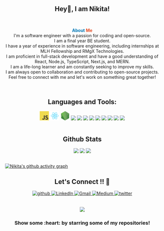 <h2 align="center"> Hey👋, I am Nikita!</h2>
<br>

<!-- <h2 style="color: #333;">About Me</h2>

<p style="color: #444;">Hi there! I'm a software engineer with a passion for coding and open-source. I have a Bachelor's degree in Computer Science and minors in the same field, which has provided me with a solid foundation in the theoretical and practical aspects of computer fundamentals.</p> 

<p style="color: #444;">I have a year of experience in software engineering, including internships at Solana Labs and RMgX Technologies, where I have contributed to the development of point-of-sale applications and a social media platform, respectively. I am proficient in full-stack development and have a good understanding of React, Node.js, TypeScript, Next.js, and MERN.</p>

<p style="color: #444;">I am a life-long learner and am constantly seeking to improve my skills. I have taken various online courses and certifications to supplement my education, and I have successfully completed over 350 coding problems and earned multiple 5-star badges on platforms such as Hackerrank.</p>

<p style="color: #444;">I am always open to collaboration and contributing to open-source projects. Feel free to connect with me and let's work on something great together!</p> -->


<!-- <div align="center">
  <h1 style="color: #16a085;"> Your Name </h1>
  <p style="color: #34495e; font-size: 20px;"> Your Title / Designation </p>
  <p style="color: #bdc3c7; font-size: 16px;"> A brief description about yourself </p>
  <p style="color: #34495e;">
    <a href="https://github.com/yourusername">
      <img alt="GitHub" src="https://img.shields.io/badge/-GitHub-000?style=flat&logo=GitHub"/>
    </a>
    <a href="https://linkedin.com/in/yourusername">
      <img alt="LinkedIn" src="https://img.shields.io/badge/-LinkedIn-0077b5?style=flat&logo=linkedin"/>
    </a>
    <a href="https://yourwebsite.com">
      <img alt="Website" src="https://img.shields.io/badge/-Website-ff69b4?style=flat"/>
    </a>
  </p>
</div> -->
<div align="center">
<p align="center">
  <b>
    <span style="color: #0077B5">About</span><span style="color: #E44D26"> Me</span>
  </b>
  <br>
  <span >
    I'm a software engineer with a passion for coding and open-source.
  </span>
  <br>
  <span>
    I am a final year BE student.
  </span>
  <br>
  <span >
    I have a year of experience in software engineering, including internships at MLH Fellowship and RMgX Technologies.
  </span>
  <br>
  <span >
    I am proficient in full-stack development and have a good understanding of React, Node.js, TypeScript, Next.js, and MERN.
  </span>
  <br>
  <span >
    I am a life-long learner and am constantly seeking to improve my skills.
  </span>
  <br>
  <span >
    I am always open to collaboration and contributing to open-source projects.
  </span>
  <br>
  <span>
    Feel free to connect with me and let's work on something great together!
  </span>
  <br>
</p>
</div>

<br>

<h2 align="center">Languages and Tools:</h2>
<div align="center">
<code><img height="30" src="https://raw.githubusercontent.com/github/explore/80688e429a7d4ef2fca1e82350fe8e3517d3494d/topics/javascript/javascript.png"></code>
<code><img height="30" src="https://raw.githubusercontent.com/github/explore/80688e429a7d4ef2fca1e82350fe8e3517d3494d/topics/react/react.png"></code>
<code><img height="30" src="https://raw.githubusercontent.com/github/explore/80688e429a7d4ef2fca1e82350fe8e3517d3494d/topics/nodejs/nodejs.png"></code> 
<code><img height="30" src="https://cdn.app.compendium.com/uploads/user/e7c690e8-6ff9-102a-ac6d-e4aebca50425/f4a5b21d-66fa-4885-92bf-c4e81c06d916/Image/e5eee315a17de0d7f56117077eb71fa9/mongo.png"></code> 
<code><img height="30" src="https://cdn.iconscout.com/icon/free/png-512/c-programming-569564.png"></code> 
<code><img height="30" src="https://user-images.githubusercontent.com/42747200/46140125-da084900-c26d-11e8-8ea7-c45ae6306309.png"></code> 
<code><img height="30" src="https://e7.pngegg.com/pngimages/840/443/png-clipart-html-5-logo-web-development-html-css3-canvas-element-web-design-w3c-html5-logo-miscellaneous-text-thumbnail.png"></code> 
<code><img height="30" src="https://img.icons8.com/color/452/firebase.png"></code> 
<code><img height="30" src="https://mccarter.gallerycdn.vsassets.io/extensions/mccarter/start-git-bash/1.2.1/1499505567572/Microsoft.VisualStudio.Services.Icons.Default"></code>
<code><img height="30" src="https://cdn.iconscout.com/icon/free/png-256/heroku-225989.png"></code>
<code><img height="30" src="https://cdn.icon-icons.com/icons2/2107/PNG/512/file_type_vscode_icon_130084.png"></code>
<code><img height="30" src="https://mpng.subpng.com/20180604/xox/kisspng-web-development-express-js-javascript-software-fra-frame-work-5b15153ce5bb85.615845371528108348941.jpg"></code> 
</div>
<br>

<h2 align="center">Github Stats</h2>
 <div align="center">
  <img width="48%" src="https://github-readme-stats.vercel.app/api?username=gnikita432&theme=radical&show_icons=true" />
  <img width="48%" src="https://github-readme-streak-stats.herokuapp.com/?user=gnikita432&theme=radical&show_icons=true" />
 <img width="45%" src="https://github-readme-stats.vercel.app/api/top-langs/?username=gnikita432&theme=radical&show_icons=true&layout=compact">
 
</div>
 
 <br>

<!-- [![Nikita's github activity graph](https://activity-graph.herokuapp.com/graph?username=gnikita432&theme=react-dark)](https://github.com/ashutosh00710/github-readme-activity-graph) -->
[![Nikita's github activity graph](https://github-readme-activity-graph.cyclic.app/graph?username=gnikita432&bg_color=0d1117&color=fffff0&line=24292e&point=24292e&area=true&hide_border=true)](https://github.com/ashutosh00710/github-readme-activity-graph)

<h2 align="center">Let's Connect !! 🤝</h2> 

<p align="center">
<a href="https://github.com/gnikita432" target="_blank">
<img src=https://img.shields.io/badge/github-%2324292e.svg?&style=for-the-badge&logo=github&logoColor=white alt=github style="margin-bottom: 5px;" />
</a>
<a href="https://www.linkedin.com/in/nikita-gupta4/" target="_blank">
<img alt="LinkedIn" src="https://img.shields.io/badge/linkedin%20-%230077B5.svg?&style=for-the-badge&logo=linkedin&logoColor=white"/>
</a>
<a href="mailto:gnikita432@gmail.com">
<img alt="Gmail" src="https://img.shields.io/badge/Gmail-D14836?style=for-the-badge&logo=gmail&logoColor=white" />
</a>
<a href="https://medium.com/@gnikita432">
<img alt="Medium" src="https://img.shields.io/badge/Medium-3e3736?style=for-the-badge&logo=medium&logoColor=white" />
</a>
 <a href="https://twitter.com/gnikita432" target="_blank">
<img src=https://img.shields.io/badge/twitter-%2300acee.svg?&style=for-the-badge&logo=twitter&logoColor=white alt=twitter style="margin-bottom: 5px;" />
</a>
</p> 
<br>

<!-- **gnikita432/gnikita432** is a ✨ _special_ ✨ repository because its `README.md` (this file) appears on your GitHub profile.

Here are some ideas to get you started:

- 🔭 I’m currently working on ...
- 🌱 I’m currently learning ...
- 👯 I’m looking to collaborate on ...
- 🤔 I’m looking for help with ...
- 💬 Ask me about ...
- 📫 How to reach me: ...
- 😄 Pronouns: ...
- ⚡ Fun fact: ... -->



 
<!--  [![My GitHub Stats](https://github-readme-stats.vercel.app/api/?username=gnikita432&count_private=true&theme=tokyonight&showicons=true)]()
 [![My GitHub Language Stats](https://github-readme-stats.vercel.app/api/top-langs/?username=gnikita432&langs_count=5&theme=tokyonight)]() -->
  


<div align="center">
<img src="https://komarev.com/ghpvc/?username=gnikita432" />
</div>

<h3 align="center">Show some :heart: by starring some of my repositories! </h3>
<!-- 
![Anurag's GitHub stats](https://github-readme-stats.vercel.app/api?username=gnikita432&show_icons=true&theme=radical)

[![Top Langs](https://github-readme-stats.vercel.app/api/top-langs/?username=gnikita432)](https://github.com/anuraghazra/github-readme-stats)
 -->
<!-- [![GitHub Streak](https://github-readme-streak-stats.herokuapp.com/?user=gnikita432&theme=dark)](https://git.io/streak-stats) -->




